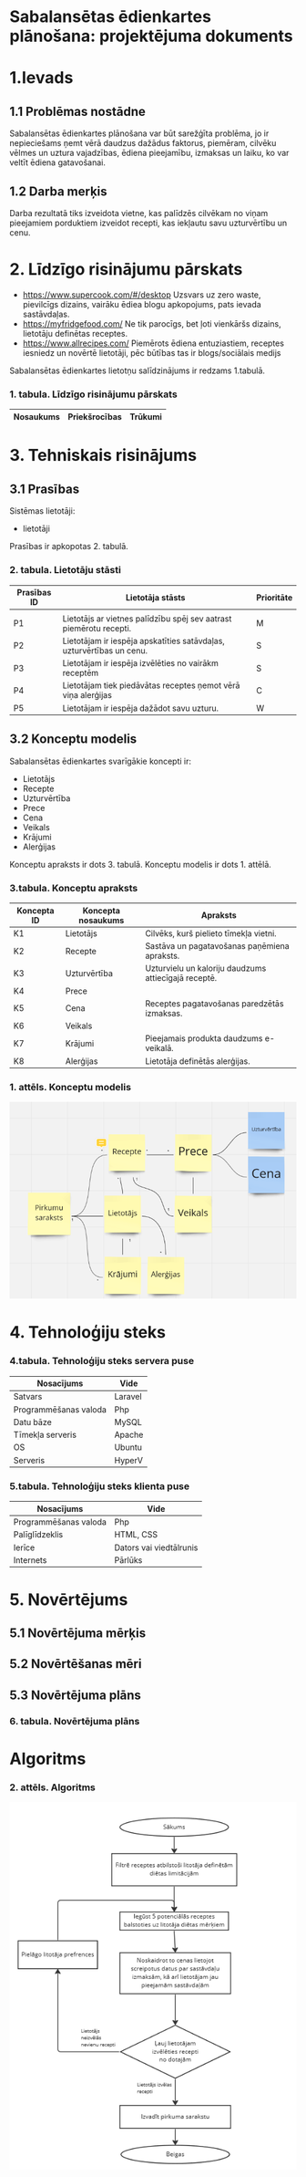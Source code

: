 # Sabalansētas ēdienkartes plānošana: projektējuma dokuments
# 1.Ievads

## 1.1 Problēmas nostādne

Sabalansētas ēdienkartes plānošana var būt sarežģīta problēma, jo ir nepieciešams ņemt vērā daudzus dažādus faktorus, piemēram, cilvēku vēlmes un uztura vajadzības, ēdiena pieejamību, izmaksas un laiku, ko var veltīt ēdiena gatavošanai. 

## 1.2 Darba merķis
Darba rezultatā tiks izveidota vietne, kas palīdzēs cilvēkam no viņam pieejamiem porduktiem izveidot recepti, kas iekļautu savu uzturvērtību un cenu.


# 2. Līdzīgo risinājumu pārskats

* https://www.supercook.com/#/desktop  Uzsvars uz zero waste, pievilcīgs dizains, vairāku ēdiea blogu apkopojums, pats ievada sastāvdaļas.
* https://myfridgefood.com/ Ne tik parocīgs, bet ļoti vienkāršs dizains, lietotāju definētas receptes.
* https://www.allrecipes.com/ Piemērots ēdiena entuziastiem, receptes iesniedz un novērtē lietotāji, pēc būtības tas ir blogs/sociālais medijs

Sabalansētas ēdienkartes lietotņu salīdzinājums ir redzams 1.tabulā.

### 1. tabula. Līdzīgo risinājumu pārskats

| Nosaukums | Priekšrocības | Trūkumi |
| --- | --- | --- |

# 3. Tehniskais risinājums
## 3.1 Prasības
Sistēmas lietotāji:
* lietotāji

Prasības ir apkopotas 2. tabulā.

### 2. tabula. Lietotāju stāsti

| Prasības ID | Lietotāja stāsts | Prioritāte |
| --- | --- | --- |
|  |  |  | 
| P1 | Lietotājs ar vietnes palīdzību spēj sev aatrast piemērotu recepti. | M | 
| P2 | Lietotājam ir iespēja apskatīties satāvdaļas, uzturvērtības un cenu. | S |
| P3 | Lietotājam ir iespēja izvēlēties no vairākm receptēm | S |
| P4 | Lietotājam tiek piedāvātas receptes ņemot vērā viņa alerģijas | C |
| P5 | Lietotājam ir iespēja dažādot savu uzturu. | W |

## 3.2 Konceptu modelis
Sabalansētas ēdienkartes svarīgākie koncepti ir:
* Lietotājs
* Recepte
* Uzturvērtība
* Prece
* Cena
* Veikals
* Krājumi
* Alerģijas

Konceptu apraksts ir dots 3. tabulā. Konceptu modelis ir dots 1. attēlā.
### 3.tabula. Konceptu apraksts

| Koncepta ID | Koncepta nosaukums | Apraksts |
| --- | --- | --- |
| K1 | Lietotājs | Cilvēks, kurš pielieto tīmekļa vietni. |
| K2 | Recepte | Sastāva un pagatavošanas paņēmiena apraksts. |
| K3 | Uzturvērtība | Uzturvielu un kaloriju daudzums attiecīgajā receptē.| 
| K4 | Prece |  |
| K5 | Cena | Receptes pagatavošanas paredzētās izmaksas. |
| K6 | Veikals |  |
| K7 | Krājumi | Pieejamais produkta daudzums e-veikalā. |
| K8 | Alerģijas | Lietotāja definētās alerģijas. |



### 1. attēls. Konceptu modelis
![koncepta modelis](konceptumodelis.png "Algotims")




# 4. Tehnoloģiju steks 

### 4.tabula. Tehnoloģiju steks servera puse
| Nosacījums  | Vide | 
| --- | --- |
| Satvars | Laravel | 
| Programmēšanas valoda | Php | 
| Datu bāze  | MySQL | 
| Tīmekļa serveris | Apache | 
| OS | Ubuntu | 
| Serveris | HyperV | 


### 5.tabula. Tehnoloģiju steks klienta puse

| Nosacījums  | Vide | 
| --- | --- |
| Programmēšanas valoda | Php | 
| Palīglīdzeklis| HTML, CSS | 
| Ierīce | Dators vai viedtālrunis | 
| Internets | Pārlūks | 

# 5. Novērtējums

## 5.1 Novērtējuma mērķis



## 5.2 Novērtēšanas mēri



## 5.3 Novērtējuma plāns

### 6. tabula. Novērtējuma plāns



# Algoritms

### 2. attēls. Algoritms

![algoritms](algoritms.png "Algotims")

